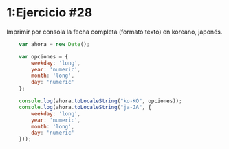 # 1:Ejercicio #28

Imprimir por consola la fecha completa (formato texto) en koreano, japonés.
```javascript
    var ahora = new Date();

    var opciones = { 
        weekday: 'long',
        year: 'numeric', 
        month: 'long', 
        day: 'numeric'
    };

    console.log(ahora.toLocaleString("ko-KO", opciones));
    console.log(ahora.toLocaleString("ja-JA", { 
        weekday: 'long',
        year: 'numeric', 
        month: 'long', 
        day: 'numeric'
    }));
```





